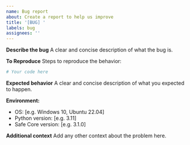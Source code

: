 ```yaml
---
name: Bug report
about: Create a report to help us improve
title: '[BUG] '
labels: bug
assignees: ''
---
```


**Describe the bug**
A clear and concise description of what the bug is.

**To Reproduce**
Steps to reproduce the behavior:
```python
# Your code here
```

**Expected behavior**
A clear and concise description of what you expected to happen.

**Environment:**
- OS: [e.g. Windows 10, Ubuntu 22.04]
- Python version: [e.g. 3.11]
- Safe Core version: [e.g. 3.1.0]

**Additional context**
Add any other context about the problem here.